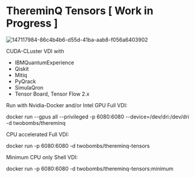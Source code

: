 # ThereminQ Tensors [ Work in Progress ]
![147117984-86c4b4b6-d55d-41ba-aab8-f056a6403902](https://user-images.githubusercontent.com/12692227/157748781-65b8bc1c-6be8-4f8e-b957-cb18027132e5.gif)

CUDA-CLuster VDI with

- IBMQuantumExperience
- Qiskit
- Mitiq
- PyQrack
- SimulaQron
- Tensor Board, Tensor Flow 2.x

Run with Nvidia-Docker and/or Intel GPU Full VDI:

docker run --gpus all --privileged -p 6080:6080 --device=/dev/dri:/dev/dri -d twobombs/thereminq

CPU accelerated Full VDI:

docker run -p 6080:6080 -d twobombs/thereminq-tensors

Minimum CPU only Shell VDI:

docker run -p 6080:6080 -d twobombs/thereminq-tensors:minimum

